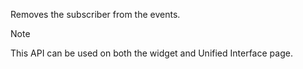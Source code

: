 Removes the subscriber from the events. 

> [!Note]
> This API can be used on both the widget and Unified Interface page.